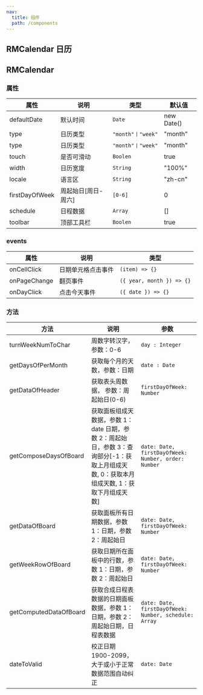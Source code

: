 ```yaml
---
nav:
  title: 组件
  path: /components
---
```


## RMCalendar 日历

<code src="./demos/demo1.tsx"></code>

## RMCalendar

### 属性

| 属性           | 说明                | 类型              | 默认值     |
| -------------- | ------------------- | ----------------- | ---------- |
| defaultDate    | 默认时间            | `Date`            | new Date() |
| type           | 日历类型            | `"month"丨"week"` | "month"    |
| type           | 日历类型            | `"month"丨"week"` | "month"    |
| touch          | 是否可滑动          | `Boolen`          | true       |
| width          | 日历宽度            | `String`          | "100%"     |
| locale         | 语言区              | `String`          | "zh-cn"    |
| firstDayOfWeek | 周起始日[周日-周六] | `[0-6]`           | 0          |
| schedule       | 日程数据            | `Array`           | []         |
| toolbar        | 顶部工具栏          | `Boolen`          | true       |

### events

| 属性         | 说明               | 类型                      |
| ------------ | ------------------ | ------------------------- |
| onCellClick  | 日期单元格点击事件 | `(item) => {}`            |
| onPageChange | 翻页事件           | `({ year, month }) => {}` |
| onDayClick   | 点击今天事件       | `({ date }) => {}`        |

### 方法

| 方法                   | 说明                                                                                                                                      | 参数                                                  |
| ---------------------- | ----------------------------------------------------------------------------------------------------------------------------------------- | ----------------------------------------------------- |
| turnWeekNumToChar      | 周数字转汉字，参数：0-6                                                                                                                   | `day : Integer`                                       |
| getDaysOfPerMonth      | 获取每个月的天数，参数：日期                                                                                                              | `date : Date`                                         |
| getDataOfHeader        | 获取表头周数据， 参数：周起始日(0-6)                                                                                                      | `firstDayOfWeek: Number`                              |
| getComposeDaysOfBoard  | 获取面板组成天数据，参数 1：date 日期，参数 2：周起始日，参数 3：查询部分[-1：获取上月组成天数, 0：获取本月组成天数, 1：获取下月组成天数] | `date: Date, firstDayOfWeek: Number, order: Number`   |
| getDataOfBoard         | 获取面板所有日期数据，参数 1：日期，参数 2：周起始日                                                                                      | `date: Date, firstDayOfWeek: Number`                  |
| getWeekRowOfBoard      | 获取日期所在面板中的行数，参数 1：日期，参数 2：周起始日                                                                                  | `date: Date, firstDayOfWeek: Number`                  |
| getComputedDataOfBoard | 获取合成日程表数据的日期面板数据，参数 1：日期，参数 2：周起始日期，日程表数据                                                            | `date: Date, firstDayOfWeek: Number, schedule: Array` |
| dateToValid            | 校正日期 1900-2099，大于或小于正常数据范围自动纠正                                                                                        | `date: Date`                                          |

